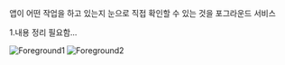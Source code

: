  앱이 어떤 작업을 하고 있는지 눈으로 직접 확인할 수 있는 것을 포그라운드 서비스
 
 1.내용 정리 필요함...
 
 ![Foreground1](https://user-images.githubusercontent.com/28819051/140024861-ae0dc66b-0ff5-4976-8f4e-8cd2ba489dbd.jpg)
![Foreground2](https://user-images.githubusercontent.com/28819051/140024869-64ea48b9-a246-4f7f-ae63-2d0ccb75dab2.jpg)
